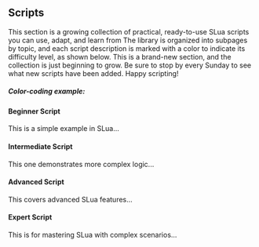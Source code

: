 ## Scripts

This section is a growing collection of practical, ready-to-use SLua scripts you can use, adapt, and learn from
The library is organized into subpages by topic, and each script description is marked with a color to indicate its difficulty level, as shown below.
This is a brand-new section, and the collection is just beginning to grow. Be sure to stop by every Sunday to see what new scripts have been added. Happy scripting!

##### Color-coding example:

<div class="script-box beginner">
  <h4>Beginner Script</h4>
  <p>This is a simple example in SLua...</p>
</div>

<div class="script-box intermediate">
  <h4>Intermediate Script</h4>
  <p>This one demonstrates more complex logic...</p>
</div>

<div class="script-box advanced">
  <h4>Advanced Script</h4>
  <p>This covers advanced SLua features...</p>
</div>

<div class="script-box expert">
  <h4>Expert Script</h4>
  <p>This is for mastering SLua with complex scenarios...</p>
</div>
